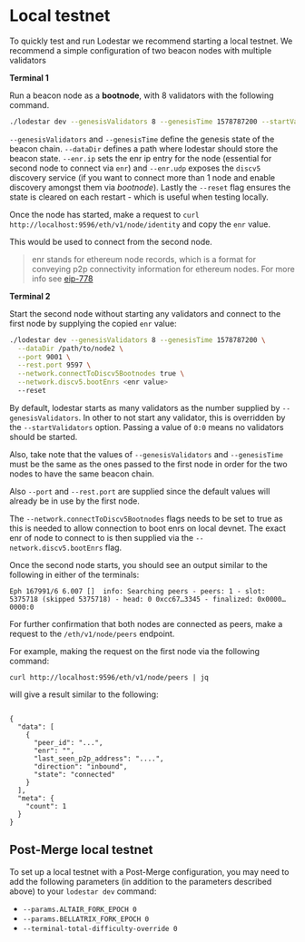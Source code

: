 # Local testnet

To quickly test and run Lodestar we recommend starting a local testnet. We recommend a simple configuration of two beacon nodes with multiple validators

**Terminal 1**

Run a beacon node as a **bootnode**, with 8 validators with the following command.

```bash
./lodestar dev --genesisValidators 8 --genesisTime 1578787200 --startValidators 0:8 --enr.ip 127.0.0.1 --enr.udp 9000 --dataDir </path/to/node1> --reset
```

`--genesisValidators` and `--genesisTime` define the genesis state of the beacon chain. `--dataDir` defines a path where
lodestar should store the beacon state.
`--enr.ip` sets the enr ip entry for the node (essential for second node to connect via `enr`) and `--enr.udp` exposes the `discv5` discovery service (if you want to connect more than 1 node and enable discovery amongst them via *bootnode*).
Lastly the `--reset` flag ensures the state is cleared on each restart - which is useful when testing locally.

Once the node has started, make a request to `curl http://localhost:9596/eth/v1/node/identity` and copy the `enr` value.

This would be used to connect from the second node.

> enr stands for ethereum node records, which is a format for conveying p2p connectivity information for ethereum nodes.
> For more info see [eip-778](https://eips.ethereum.org/EIPS/eip-778)

**Terminal 2**

Start the second node without starting any validators and connect to the first node by supplying the copied `enr` value:

```bash
./lodestar dev --genesisValidators 8 --genesisTime 1578787200 \
  --dataDir /path/to/node2 \
  --port 9001 \
  --rest.port 9597 \
  --network.connectToDiscv5Bootnodes true \
  --network.discv5.bootEnrs <enr value>
  --reset
```

By default, lodestar starts as many validators as the number supplied by `--genesisValidators`. In other to not start any validator, this is overridden by
the `--startValidators` option. Passing a value of `0:0` means no validators should be started.

Also, take note that the values of `--genesisValidators` and `--genesisTime` must be the same as the ones passed to the first node in order for the two nodes
to have the same beacon chain.

Also `--port` and `--rest.port` are supplied since the default values will already be in use by the first node.

The `--network.connectToDiscv5Bootnodes` flags needs to be set to true as this is needed to allow connection to boot enrs on local devnet.
The exact enr of node to connect to is then supplied via the `--network.discv5.bootEnrs` flag.

Once the second node starts, you should see an output similar to the following in either of the terminals:

```
Eph 167991/6 6.007 []  info: Searching peers - peers: 1 - slot: 5375718 (skipped 5375718) - head: 0 0xcc67…3345 - finalized: 0x0000…0000:0
```

For further confirmation that both nodes are connected as peers, make a request to the `/eth/v1/node/peers` endpoint.

For example, making the request on the first node via the following command:

`curl http://localhost:9596/eth/v1/node/peers | jq`

will give a result similar to the following:

```

{
  "data": [
    {
      "peer_id": "...",
      "enr": "",
      "last_seen_p2p_address": "....",
      "direction": "inbound",
      "state": "connected"
    }
  ],
  "meta": {
    "count": 1
  }
}
```

## Post-Merge local testnet

To set up a local testnet with a Post-Merge configuration, you may need to add the following parameters (in addition to the parameters described above) to your `lodestar dev` command:

- `--params.ALTAIR_FORK_EPOCH 0`
- `--params.BELLATRIX_FORK_EPOCH 0`
- `--terminal-total-difficulty-override 0`
